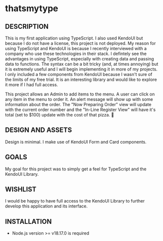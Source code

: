 # thatsmytype

## DESCRIPTION

This is my first application using TypeScript. I also used KendoUI but because I do not have a license, this project is not deployed. My reason for using TypeScript and KendoUI is because I recently interviewed with a company who use these technologies in their stack. I defintely see the advantages in using TypeScript, especially with creating data and passing data to functions. The syntax can be a bit tricky (and, at times annoying) but it is extremely useful and I will begin implementing it in more of my projects. I only included a few components from KendoUI because I wasn't sure of the limits of my free trial. It is an interesting library and would like to explore it more if I had full access.

This project allows an Admin to add items to the menu. A user can click on any item in the menu to order it. An alert message will show up with some information about the order. The "Now Preparing Order" view will update with the current order number and the "In-Line Register View" will have it's total (set to $100) update with the cost of that pizza. 🍕

## DESIGN AND ASSETS

Design is minimal. I make use of KendoUI Form and Card components.

## GOALS

My goal for this project was to simply get a feel for TypeScript and the KendoUI Library.

## WISHLIST

I would be happy to have full access to the KendoUI Library to further develop this application and its interface.

## INSTALLATION

- Node.js version >= v18.17.0 is required
